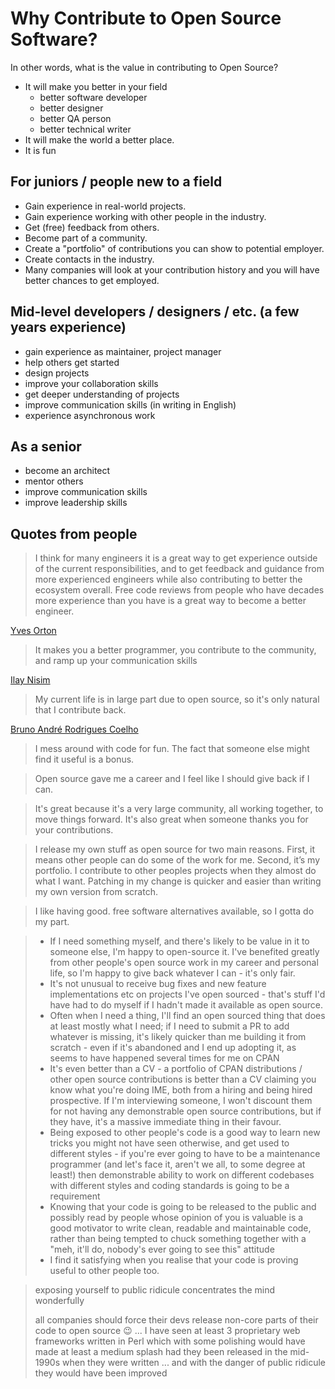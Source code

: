 # Why Contribute to Open Source Software?

In other words, what is the value in contributing to Open Source?

* It will make you better in your field
    * better software developer
    * better designer
    * better QA person
    * better technical writer
* It will make the world a better place.
* It is fun

## For juniors / people new to a field

* Gain experience in real-world projects.
* Gain experience working with other people in the industry.
* Get (free) feedback from others.
* Become part of a community.
* Create a "portfolio" of contributions you can show to potential employer.
* Create contacts in the industry.
* Many companies will look at your contribution history and you will have better chances to get employed.

## Mid-level developers / designers / etc. (a few years experience)

* gain experience as maintainer, project manager
* help others get started
* design projects
* improve your collaboration skills
* get deeper understanding of projects
* improve communication skills (in writing in English)
* experience asynchronous work

## As a senior

* become an architect
* mentor others
* improve communication skills
* improve leadership skills

## Quotes from people

> I think for many engineers it is a great way to get experience outside of the current responsibilities, and to get feedback and guidance from more experienced engineers while also contributing to better the ecosystem overall. Free code reviews from people who have decades more experience than you have is a great way to become a better engineer.

[Yves Orton](https://www.linkedin.com/in/yvesorton/)

> It makes you a better programmer, you contribute to the community, and ramp up your communication skills

[Ilay Nisim](https://www.linkedin.com/in/ilay-nisim-9561369/)

> My current life is in large part due to open source, so it's only natural that I contribute back.

[Bruno André Rodrigues Coelho](https://www.linkedin.com/in/brodriguesco/)

> I mess around with code for fun. The fact that someone else might find it useful is a bonus.

> Open source gave me a career and I feel like I should give back if I can.

> It's great because it's a very large community, all working together, to move things forward. It's also great when someone thanks you for your contributions.

> I release my own stuff as open source for two main reasons. First, it means other people can do some of the work for me. Second, it’s my portfolio.
> I contribute to other peoples projects when they almost do what I want. Patching in my change is quicker and easier than writing my own version from scratch.

> I like having good. free software alternatives available, so I gotta do my part.


> * If I need something myself, and there's likely to be value in it to someone else, I'm happy to open-source it. I've benefited greatly from other people's open source work in my career and personal life, so I'm happy to give back whatever I can - it's only fair.
> * It's not unusual to receive bug fixes and new feature implementations etc on projects I've open sourced - that's stuff I'd have had to do myself if I hadn't made it available as open source.
> * Often when I need a thing, I'll find an open sourced thing that does at least mostly what I need; if I need to submit a PR to add whatever is missing, it's likely quicker than me building it from scratch - even if it's abandoned and I end up adopting it, as seems to have happened several times for me on CPAN
> * It's even better than a CV - a portfolio of CPAN distributions / other open source contributions is better than a CV claiming you know what you're doing IME, both from a hiring and being hired prospective. If I'm interviewing someone, I won't discount them for not having any demonstrable open source contributions, but if they have, it's a massive immediate thing in their favour.
> * Being exposed to other people's code is a good way to learn new tricks you might not have seen otherwise, and get used to different styles - if you're ever going to have to be a maintenance programmer (and let's face it, aren't we all, to some degree at least!) then demonstrable ability to work on different codebases with different styles and coding standards is going to be a requirement
> * Knowing that your code is going to be released to the public and possibly read by people whose opinion of you is valuable is a good motivator to write clean, readable and maintainable code, rather than being tempted to chuck something together with a "meh, it'll do, nobody's ever going to see this" attitude
> * I find it satisfying when you realise that your code is proving useful to other people too.

> exposing yourself to public ridicule concentrates the mind wonderfully
>
> all companies should force their devs release non-core parts of their code to open source 😉 ...
> I have seen at least 3 proprietary web frameworks written in Perl which with some polishing would have made at least a medium splash had they been released in the mid-1990s when they were written ... and with the danger of public ridicule they would have been improved

